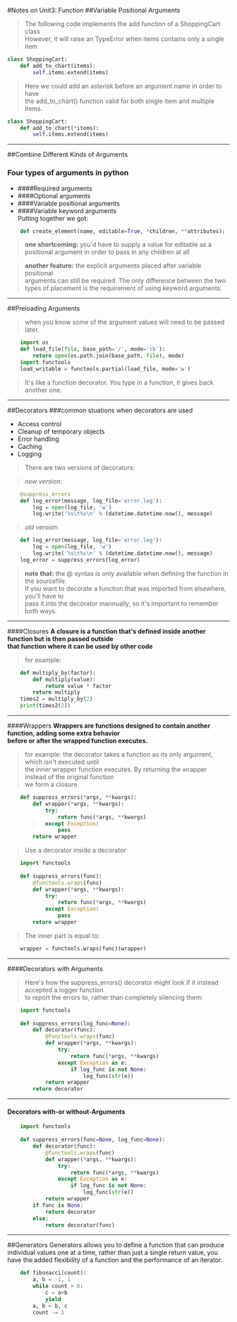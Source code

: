#Notes on Unit3: Function
##Variable Positional Arguments
>The following code implements the add function of a ShoppingCart class  
>However, it will raise an TypeError when items contains only a single item  
  
```python
class ShoppingCart:
    def add_to_chart(items):
        self.items.extend(items)
```
>Here we could add an asterisk before an argument name in order to have  
>the add_to_chart() function valid for both single item and multiple items.
```python
class ShoppingCart:
    def add_to_chart(*items):
        self.items.extend(items)
```
****
##Combine Different Kinds of Arguments
### Four types of arguments in python
* ####Required arguments
* ####Optional arguments
* ####Variable positional arguments
* ####Variable keyword arguments    
Putting together we got:  
```python
    def create_element(name, editable=True, *children, **attributes):
```  
>**one shortcoming:** you'd have to supply a value for editable as a positional argument in order to pass in any children at all  

>**another feature:** the explicit arguments placed after variable positional  
>arguments can still be required. The only difference between the two types
>of placement is the requirement of using keyword arguments.
****
##Preloading Arguments
>when you know some of the argument values will need to be passed later.  
```python
    import os
    def load_file(file, base_path='/', mode='rb'):
        return open(os.path.join(base_path, file), mode)
    import functools
    load_writable = functools.partial(load_file, mode='w')
```
>It's like a function decorator. You type in a function, it gives back another one.
****
##Decorators
###common stuations when decorators are used
* Access control
* Cleanup of temporary objects
* Error handling
* Caching
* Logging  

>There are two versions of decorators:  

>*new version:*
```python
    @suppress_errors
    def log_error(message, log_file='error.log'):
        log = open(log_file, 'w')
        log.write('%s\t%s\n' % (datetime.datetime.now(), message)
```

>*old version:*
```python
    def log_error(message, log_file='error.log'):
        log = open(log_file, 'w')
        log.write('%s\t%s\n' % (datetime.datetime.now(), message)
    log_error = suppress_errors(log_error)
```
>**note that:** the @ syntax is only available when defining the function in the sourcefile.  
>if you want to decorate a function that was imported from elsewhere, you'll have to   
>pass it into the decorator mannually, so it's important to remember both ways.
****
####Closures
**A closure is a function that's defined inside another function but is then passed outside  
that function where it can be used by other code**
>for example:
```python
    def multiply_by(factor):
        def multiply(value):
            return value * factor
        return multiply
    times2 = multiply_by(2)
    print(times2(2))
```
****
####Wrappers
**Wrappers are functions designed to contain another function, adding some extra behavior  
before or after the wrapped function executes.**
>for example: the decorator takes a function as its only argument, which isn't executed until  
>the inner wrapper function executes. By returning the wrapper instead of the original function  
>we form a closure. 
```python
    def suppress_errors(*args, **kwargs):
        def wrapper(*args, **kwargs):
            try:
                return func(*args, **kwargs)
            except Exception:
                pass
        return wrapper
```
>Use a decorator inside a decorator
```python
    import functools
    
    def suppress_errors(func):
        @functools.wraps(func)
        def wrapper(*args, **kwargs):
            try:
                return func(*args, **kwargs)
            except Exception:
                pass
        return wrapper
```
>The inner part is equal to:
```python
    wrapper = functools.wraps(func)(wrapper)
```
****
####Decorators with Arguments
> Here's how the suppress_errors() decorator might look if it instead accepted a logger function  
>to report the errors to, rather than completely silencing them:
```python
    import functools
    
    def suppress_errors(log_func=None):
        def decorator(func):
            @functools.wraps(func)
            def wrapper(*args, **kwargs):
                try:
                    return func(*args, **kwargs)
                except Exception as e:
                    if log_func is not None:
                        log_func(str(e))
            return wrapper
        return decorator
```
****
#### Decorators with-or without-Arguments
```python
    import functools
    
    def suppress_errors(func=None, log_func=None):
        def decorator(func):
            @functools.wraps(func)
            def wrapper(*args, **kwargs):
                try:
                    return func(*args, **kwargs)
                except Exception as e:
                    if log_func is not None:
                        log_func(str(e))
            return wrapper
        if func is None:
            return decorator
        else:
            return decorator(func)
```
****
##Generators
Generators allows you to define a function that can produce individual values one at a time, rather than just a single return value, you have the added flexibility of a function and the performance of an iterator.
```python
    def fibonacci(count):
        a, b = -1, 1
        while count > 0:
            c = a+b
            yield 
        a, b = b, c
        count -= 1
```
